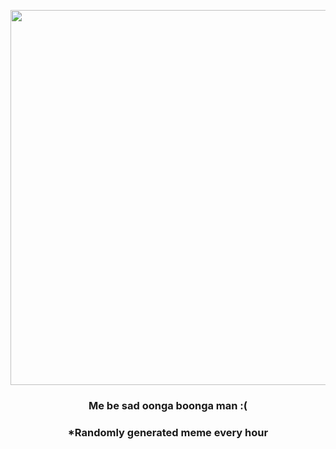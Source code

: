 <p align="center">
        <img src="https://i.redd.it/fooa7ao7q2x81.jpg" width="600" height="600">
        </p>
        <h3 align="center">Me be sad oonga boonga man :(</h3>
        <h3 align="center">*Randomly generated meme every hour</h3>
    
